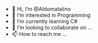 - 👋 Hi, I’m @Aldomatalino
- 👀 I’m interested in Programming
- 🌱 I’m currently learning C#
- 💞️ I’m looking to collaborate on ...
- 📫 How to reach me ...

<!---
Aldomatalino/Aldomatalino is a ✨ special ✨ repository because its `README.md` (this file) appears on your GitHub profile.
You can click the Preview link to take a look at your changes.
--->
